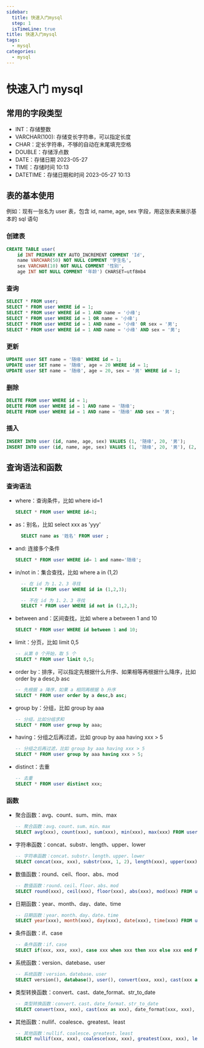 ```yaml
---
sidebar:
  title: 快速入门mysql
  step: 1
  isTimeLine: true
title: 快速入门mysql
tags:
  - mysql
categories:
  - mysql
---
```


# 快速入门 mysql

## 常用的字段类型

- INT：存储整数
- VARCHAR(100): 存储变长字符串，可以指定长度
- CHAR：定长字符串，不够的自动在末尾填充空格
- DOUBLE：存储浮点数
- DATE：存储日期 2023-05-27
- TIME：存储时间 10:13
- DATETIME：存储日期和时间 2023-05-27 10:13

## 表的基本使用

例如：现有一张名为 user 表，包含 id, name, age, sex 字段，用这张表来展示基本的 sql 语句

### 创建表

```sql
CREATE TABLE user(
    id INT PRIMARY KEY AUTO_INCREMENT COMMENT 'Id',
    name VARCHAR(50) NOT NULL COMMENT '学生名',
    sex VARCHAR(10) NOT NULL COMMENT '性别',
    age INT NOT NULL COMMENT '年龄') CHARSET=utf8mb4
```

### 查询

```sql
SELECT * FROM user;
SELECT * FROM user WHERE id = 1;
SELECT * FROM user WHERE id = 1 AND name = '小缘';
SELECT * FROM user WHERE id = 1 OR name = '小缘';
SELECT * FROM user WHERE id = 1 AND name = '小缘' OR sex = '男';
SELECT * FROM user WHERE id = 1 AND name = '小缘' AND sex = '男';
```

### 更新

```sql
UPDATE user SET name = '随缘' WHERE id = 1;
UPDATE user SET name = '随缘', age = 20 WHERE id = 1;
UPDATE user SET name = '随缘', age = 20, sex = '男' WHERE id = 1;
```

### 删除

```sql
DELETE FROM user WHERE id = 1;
DELETE FROM user WHERE id = 1 AND name = '随缘';
DELETE FROM user WHERE id = 1 AND name = '随缘' AND sex = '男';
```

### 插入

```sql
INSERT INTO user (id, name, age, sex) VALUES (1, '随缘', 20, '男');
INSERT INTO user (id, name, age, sex) VALUES (1, '随缘', 20, '男'), (2, '王五', 21, '女');
```

## 查询语法和函数

### 查询语法

- where：查询条件，比如 where id=1
  ```sql
  SELECT * FROM user WHERE id=1;
  ```
- as：别名，比如 select xxx as 'yyy'
  ```sql
    SELECT name as '姓名' FROM user ;
  ```
- and: 连接多个条件
  ```sql
  SELECT * FROM user WHERE id= 1 and name='随缘';
  ```
- in/not in：集合查找，比如 where a in (1,2)
  ```sql
    -- 在 id 为 1、2、3 寻找
    SELECT * FROM user WHERE id in (1,2,3);

    -- 不在 id 为 1、2、3 寻找
    SELECT * FROM user WHERE id not in (1,2,3);
  ```
- between and：区间查找，比如 where a between 1 and 10
  ```sql
  SELECT * FROM user WHERE id between 1 and 10;
  ```
- limit：分页，比如 limit 0,5
  ```sql
  -- 从第 0 个开始，取 5 个
  SELECT * FROM user limit 0,5;
  ```
- order by：排序，可以指定先根据什么升序、如果相等再根据什么降序，比如 order by a desc,b asc
  ```sql
  -- 先根据 a 降序，如果 a 相同再根据 b 升序
  SELECT * FROM user order by a desc,b asc;
  ```
- group by：分组，比如 group by aaa
  ```sql
  -- 分组，比如分组求和
  SELECT * FROM user group by aaa;
  ```
- having：分组之后再过滤，比如 group by aaa having xxx > 5
  ```sql
  -- 分组之后再过滤，比如 group by aaa having xxx > 5
  SELECT * FROM user group by aaa having xxx > 5;
  ```
- distinct：去重
  ```sql
  -- 去重
  SELECT * FROM user distinct xxx;
  ```

### 函数

- 聚合函数：avg、count、sum、min、max
  ```sql
  -- 聚合函数：avg、count、sum、min、max
  SELECT avg(xxx), count(xxx), sum(xxx), min(xxx), max(xxx) FROM user;
  ```
- 字符串函数：concat、substr、length、upper、lower
  ```sql
  -- 字符串函数：concat、substr、length、upper、lower
  SELECT concat(xxx, xxx), substr(xxx, 1, 2), length(xxx), upper(xxx), lower(xxx) FROM user;
  ```
- 数值函数：round、ceil、floor、abs、mod
  ```sql
  -- 数值函数：round、ceil、floor、abs、mod
  SELECT round(xxx), ceil(xxx), floor(xxx), abs(xxx), mod(xxx) FROM user;
  ```
- 日期函数：year、month、day、date、time
  ```sql
  -- 日期函数：year、month、day、date、time
  SELECT year(xxx), month(xxx), day(xxx), date(xxx), time(xxx) FROM user;
  ```
- 条件函数：if、case
  ```sql
  -- 条件函数：if、case
  SELECT if(xxx, xxx, xxx), case xxx when xxx then xxx else xxx end FROM user;
  ```
- 系统函数：version、datebase、user
  ```sql
  -- 系统函数：version、datebase、user
  SELECT version(), database(), user(), convert(xxx, xxx), cast(xxx as xxx), date_format(xxx, xxx), str_to_date(xxx, xxx) FROM user;
  ```
- 类型转换函数：convert、cast、date_format、str_to_date
  ```sql
  -- 类型转换函数：convert、cast、date_format、str_to_date
  SELECT convert(xxx, xxx), cast(xxx as xxx), date_format(xxx, xxx), str_to_date(xxx, xxx), nullif(xxx, xxx), coalesce(xxx, xxx), greatest(xxx, xxx), least(xxx, xxx) FROM user;
  ```
- 其他函数：nullif、coalesce、greatest、least
  ```sql
  -- 其他函数：nullif、coalesce、greatest、least
  SELECT nullif(xxx, xxx), coalesce(xxx, xxx), greatest(xxx, xxx), least(xxx, xxx) FROM user;
  ```
